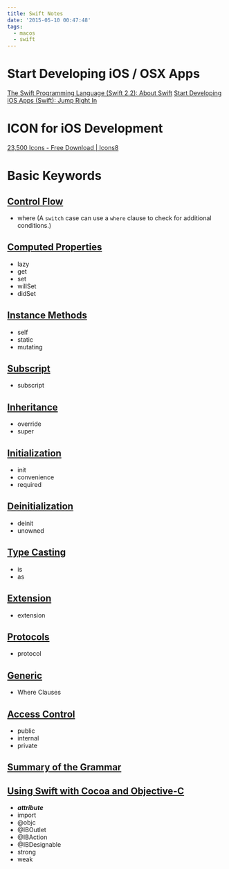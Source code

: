 ```yaml
---
title: Swift Notes
date: '2015-05-10 00:47:48'
tags:
  - macos
  - swift
---
```


# Start Developing iOS / OSX Apps

[The Swift Programming Language (Swift 2.2): About Swift](https://developer.apple.com/library/ios/documentation/Swift/Conceptual/Swift_Programming_Language/) [Start Developing iOS Apps (Swift): Jump Right In](https://developer.apple.com/library/ios/referencelibrary/GettingStarted/DevelopiOSAppsSwift/index.html#//apple_ref/doc/uid/TP40015214-CH2-SW1)

# ICON for iOS Development

[23,500 Icons - Free Download | Icons8](https://icons8.com/web-app/new-icons/all)

# Basic Keywords

## [Control Flow](https://developer.apple.com/library/prerelease/ios/documentation/Swift/Conceptual/Swift_Programming_Language/ControlFlow.html#//apple_ref/doc/uid/TP40014097-CH9-XID_191)

- where (A `switch` case can use a `where` clause to check for additional conditions.)

## [Computed Properties](https://developer.apple.com/library/prerelease/ios/documentation/Swift/Conceptual/Swift_Programming_Language/Properties.html#//)

- lazy
- get
- set
- willSet
- didSet

<!-- more -->

 ## [Instance Methods](https://developer.apple.com/library/prerelease/ios/documentation/Swift/Conceptual/Swift_Programming_Language/Methods.html#//)

- self
- static
- mutating

## [Subscript](https://developer.apple.com/library/prerelease/ios/documentation/Swift/Conceptual/Swift_Programming_Language/Subscripts.html#//)

- subscript

## [Inheritance](https://developer.apple.com/library/prerelease/ios/documentation/Swift/Conceptual/Swift_Programming_Language/Inheritance.html#//apple_ref/doc/uid/TP40014097-CH17-XID_297)

- override
- super

## [Initialization](https://developer.apple.com/library/prerelease/ios/documentation/Swift/Conceptual/Swift_Programming_Language/Initialization.html#//)

- init
- convenience
- required

## [Deinitialization](https://developer.apple.com/library/prerelease/ios/documentation/Swift/Conceptual/Swift_Programming_Language/Deinitialization.html#//apple_ref/doc/uid/TP40014097-CH19-XID_220)

- deinit
- unowned

## [Type Casting](https://developer.apple.com/library/prerelease/ios/documentation/Swift/Conceptual/Swift_Programming_Language/TypeCasting.html#//apple_ref/doc/uid/TP40014097-CH22-XID_498)

- is
- as

## [Extension](https://developer.apple.com/library/prerelease/ios/documentation/Swift/Conceptual/Swift_Programming_Language/Extensions.html#//apple_ref/doc/uid/TP40014097-CH24-XID_229)

- extension

## [Protocols](https://developer.apple.com/library/prerelease/ios/documentation/Swift/Conceptual/Swift_Programming_Language/Protocols.html#//apple_ref/doc/uid/TP40014097-CH25-XID_390)

- protocol

## [Generic](https://developer.apple.com/library/prerelease/ios/documentation/Swift/Conceptual/Swift_Programming_Language/Generics.html#//apple_ref/doc/uid/TP40014097-CH26-XID_275)

- Where Clauses

## [Access Control](https://developer.apple.com/library/prerelease/ios/documentation/Swift/Conceptual/Swift_Programming_Language/AccessControl.html#//apple_ref/doc/uid/TP40014097-CH41-XID_29)

- public
- internal
- private

## [Summary of the Grammar](https://developer.apple.com/library/prerelease/ios/documentation/Swift/Conceptual/Swift_Programming_Language/zzSummaryOfTheGrammar.html#//apple_ref/doc/uid/TP40014097-CH38-XID_1131)

## [Using Swift with Cocoa and Objective-C](https://developer.apple.com/library/prerelease/ios/documentation/Swift/Conceptual/BuildingCocoaApps/index.html#//apple_ref/doc/uid/TP40014216-CH2-XID_0)

- **_attribute_**
- import
- @objc
- @IBOutlet
- @IBAction
- @IBDesignable
- strong
- weak
